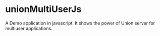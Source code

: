 unionMultiUserJs
================
A Demo application in javascript.
It shows the power of Union server for multiuser applications.
